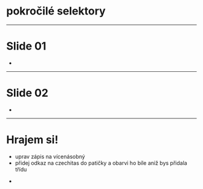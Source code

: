 <!-- .slide: data-state="c-slide-inter" -->

# pokročilé selektory

---

# Slide 01

>>>
*

---

# Slide 02

>>>
*

---

<!-- .slide: data-state="c-slide-task" -->

# Hrajem si!

* uprav zápis na vícenásobný
* přidej odkaz na czechitas do patičky a obarvi ho bíle aniž bys přidala třídu 

>>>
*
